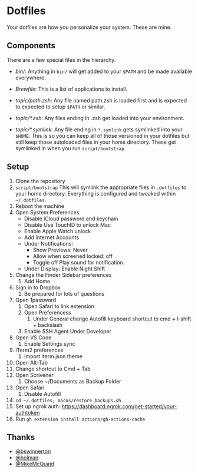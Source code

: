# Dotfiles

Your dotfiles are how you personalize your system. These are mine.

## Components

There are a few special files in the hierarchy.

- _bin/_: Anything in `bin/` will get added to your `$PATH` and be made
  available everywhere.

- _Brewfile_: This is a list of applications to install.

- _topic/path.zsh_: Any file named path.zsh is loaded first and is expected to
  expected to setup `$PATH` or similar.

- _topic/\*.zsh_: Any files ending in .zsh get loaded into your
  environment.

- _topic/\*.symlink_: Any file ending in `*.symlink` gets symlinked into
  your `$HOME`. This is so you can keep all of those versioned in your dotfiles
  but still keep those autoloaded files in your home directory. These get
  symlinked in when you run `script/bootstrap`.

## Setup

1. Clone the repository
2. `script/bootstrap`
   This will symlink the appropriate files in `.dotfiles` to your home directory. Everything is configured and tweaked within `~/.dotfiles`.
3. Reboot the machine
4. Open System Preferences
   - Disable iCloud password and keychain
   - Disable Use TouchID to unlock Mac
   - Enable Apple Watch unlock
   - Add Internet Accounts
   - Under Notifications:
     - Show Previews: Never
     - Allow when screened locked: off
     - Toggle off Play sound for notification.
   - Under Display:
     Enable Night Shift
5. Change the Finder Sidebar preferences
   1. Add Home
6. Sign in to Dropbox
   1. Be prepared for lots of questions
7. Open 1password
   1. Open Safari to link extension
   2. Open Preferencess
      1. Under General change Autofill keyboard shortcut to cmd + l-shift + backslash
   3. Enable SSH Agent Under Developer
8. Open VS Code
   1. Enable Settings sync
9. iTerm2 preferences
   1. Import iterm.json theme
10. Open Alt-Tab
11. Change shortcut to Cmd + Tab
12. Open Scrivener
    1. Choose ~/Documents as Backup Folder
13. Open Safari
    1. Disable Autofill
14. `cd ~/.dotfiles; macos/restore_backups.sh`
15. Set up ngrok auth: https://dashboard.ngrok.com/get-started/your-authtoken
16. Run `gh extension install actions/gh-actions-cache`

## Thanks

- [@bswinnerton](https://www.github.com/bswinnerton)
- [@holman](https://www.github.com/holman)
- [@MikeMcQuaid](https://www.github.com/MikeMcQuaid)
